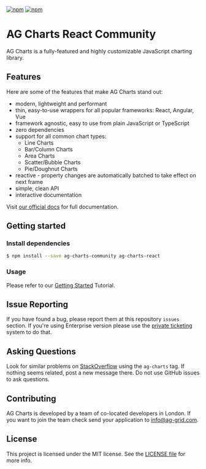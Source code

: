 [![npm](https://img.shields.io/npm/dm/ag-charts-react.svg)](https://www.npmjs.com/package/ag-charts-react)
[![npm](https://img.shields.io/npm/dt/ag-charts-react.svg)](https://www.npmjs.com/package/ag-charts-react)

# AG Charts React Community

AG Charts is a fully-featured and highly customizable JavaScript charting library.

## Features

Here are some of the features that make AG Charts stand out:

* modern, lightweight and performant
* thin, easy-to-use wrappers for all popular frameworks: React, Angular, Vue
* framework agnostic, easy to use from plain JavaScript or TypeScript
* zero dependencies
* support for all common chart types:
    * Line Charts
    * Bar/Column Charts
    * Area Charts
    * Scatter/Bubble Charts
    * Pie/Doughnut Charts
* reactive - property changes are automatically batched to take effect on next frame
* simple, clean API
* interactive documentation

Visit [our official docs](https://www.ag-grid.com/react-charts/overview/?utm_source=ag-charts-readme&utm_medium=repository&utm_campaign=github) for full documentation.

## Getting started

### Install dependencies

```sh
$ npm install --save ag-charts-community ag-charts-react
```

### Usage

Please refer to our [Getting Started](https://www.ag-grid.com/react-charts/getting-started/) Tutorial.

## Issue Reporting

If you have found a bug, please report them at this repository `issues` section. If you're using Enterprise version please use the [private ticketing](https://ag-grid.zendesk.com/) system to do that.

## Asking Questions

Look for similar problems on [StackOverflow](https://stackoverflow.com/questions/tagged/ag-charts) using the `ag-charts` tag. If nothing seems related, post a new message there. Do not use GitHub issues to ask questions.

## Contributing

AG Charts is developed by a team of co-located developers in London. If you want to join the team check send your application to info@ag-grid.com.

## License

This project is licensed under the MIT license. See the [LICENSE file](./LICENSE.txt) for more info.

